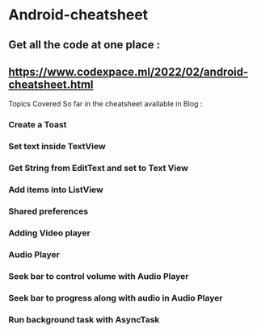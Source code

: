 # Android-cheatsheet

## Get all the code at one place : 
## https://www.codexpace.ml/2022/02/android-cheatsheet.html

Topics Covered So far in the cheatsheet available in Blog :
### Create a Toast
### Set text inside TextView
### Get String from EditText and set to Text View
### Add items into ListView
### Shared preferences
### Adding Video player
### Audio Player
### Seek bar to control volume with Audio Player
### Seek bar to progress along with audio in Audio Player 
### Run background task with AsyncTask
